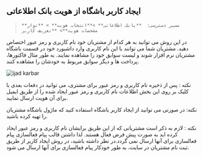 ##   ایجاد کاربر باشگاه از هویت بانک اطلاعاتی

>     **مسیر دسترسی:  **بانک اطلاعاتی** >**انتخاب هویت** > **نوار مشخصات هویت**> **تعریف کاربر

در این روش می توانید به هر کدام از مشتریان خود نام کاربری و رمز عبور اختصاص دهید. مشتریان شما می توانند با این نام کاربری وارد داشبورد خود در قسمت باشگاه مشتریان نرم افزار شوند و لیست سوابق خود را مشاهده نمایند. به طور مثال فاکتورها، پرداخت ها و دیگر سوابق مربوط به خودشان را مشاهده کنند.

![ijad karbar](https://user-images.githubusercontent.com/85984198/123081423-2f7bdf80-d433-11eb-8047-55712ff4ecc2.png)

نکته : پس از ذخیره نام کاربری و رمز عبور برای مشتری، می توانید در دفعات بعدی با کلیک بر روی این بخش اطلاعات نام کاربری و رمز عبور ایجاد شده را از طریق ایمیل برای آن هویت ارسال نمایید.

نکته: در صورتی می توانید از ایجاد کاربر باشگاه استفاده کنید که ماژول باشگاه مشتریان را تهیه کرده باشید.

نکته : لازم به ذکر است مشتریانی که از این طریق برایشان نام کاربری و رمز عبور ایجاد کرده اید به صورت پیش فرض فعال هستند. لذا داشتن قالب پیام فعالسازی پیام فعالسازی برای آنها ارسال نمی گردد.در نظر داشته باشید، در روش ایجاد کاربر از طریق ثبت نام  مشتریان در سایت، به طور خودکار پیام فعالسازی برای آنها ارسال می شود.
